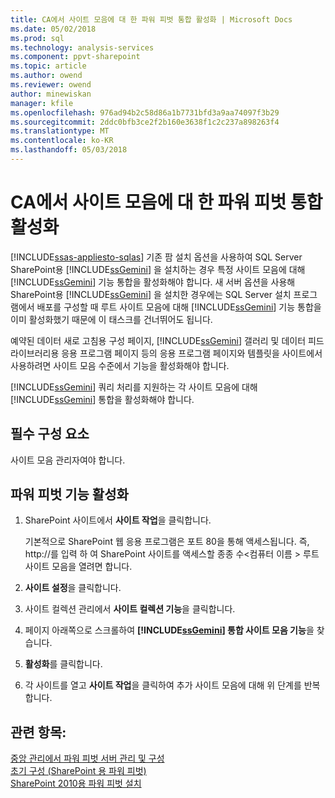 ```yaml
---
title: CA에서 사이트 모음에 대 한 파워 피벗 통합 활성화 | Microsoft Docs
ms.date: 05/02/2018
ms.prod: sql
ms.technology: analysis-services
ms.component: ppvt-sharepoint
ms.topic: article
ms.author: owend
ms.reviewer: owend
author: minewiskan
manager: kfile
ms.openlocfilehash: 976ad94b2c58d86a1b7731bfd3a9aa74097f3b29
ms.sourcegitcommit: 2ddc0bfb3ce2f2b160e3638f1c2c237a898263f4
ms.translationtype: MT
ms.contentlocale: ko-KR
ms.lasthandoff: 05/03/2018
---
```

# <a name="activate-power-pivot-integration-for-site-collections-in-ca"></a>CA에서 사이트 모음에 대 한 파워 피벗 통합 활성화
[!INCLUDE[ssas-appliesto-sqlas](../../includes/ssas-appliesto-sqlas.md)]
  기존 팜 설치 옵션을 사용하여 SQL Server SharePoint용 [!INCLUDE[ssGemini](../../includes/ssgemini-md.md)] 을 설치하는 경우 특정 사이트 모음에 대해 [!INCLUDE[ssGemini](../../includes/ssgemini-md.md)] 기능 통합을 활성화해야 합니다. 새 서버 옵션을 사용해 SharePoint용 [!INCLUDE[ssGemini](../../includes/ssgemini-md.md)] 을 설치한 경우에는 SQL Server 설치 프로그램에서 배포를 구성할 때 루트 사이트 모음에 대해 [!INCLUDE[ssGemini](../../includes/ssgemini-md.md)] 기능 통합을 이미 활성화했기 때문에 이 태스크를 건너뛰어도 됩니다.  
  
 예약된 데이터 새로 고침용 구성 페이지, [!INCLUDE[ssGemini](../../includes/ssgemini-md.md)] 갤러리 및 데이터 피드 라이브러리용 응용 프로그램 페이지 등의 응용 프로그램 페이지와 템플릿을 사이트에서 사용하려면 사이트 모음 수준에서 기능을 활성화해야 합니다.  
  
 [!INCLUDE[ssGemini](../../includes/ssgemini-md.md)] 쿼리 처리를 지원하는 각 사이트 모음에 대해 [!INCLUDE[ssGemini](../../includes/ssgemini-md.md)] 통합을 활성화해야 합니다.  
  
## <a name="prerequisites"></a>필수 구성 요소  
 사이트 모음 관리자여야 합니다.  
  
## <a name="activate-power-pivot-features"></a>파워 피벗 기능 활성화  
  
1.  SharePoint  사이트에서 **사이트 작업**을 클릭합니다.  
  
     기본적으로 SharePoint 웹 응용 프로그램은 포트 80을 통해 액세스됩니다. 즉, http://를 입력 하 여 SharePoint 사이트를 액세스할 종종 수\<컴퓨터 이름 > 루트 사이트 모음을 열려면 합니다.  
  
2.  **사이트 설정**을 클릭합니다.  
  
3.  사이트 컬렉션 관리에서 **사이트 컬렉션 기능**을 클릭합니다.  
  
4.  페이지 아래쪽으로 스크롤하여 **[!INCLUDE[ssGemini](../../includes/ssgemini-md.md)] 통합 사이트 모음 기능**을 찾습니다.  
  
5.  **활성화**를 클릭합니다.  
  
6.  각 사이트를 열고 **사이트 작업**을 클릭하여 추가 사이트 모음에 대해 위 단계를 반복합니다.  
  
## <a name="see-also"></a>관련 항목:  
 [중앙 관리에서 파워 피벗 서버 관리 및 구성](../../analysis-services/power-pivot-sharepoint/power-pivot-server-administration-and-configuration-in-central-administration.md)   
 [초기 구성 (SharePoint 용 파워 피벗)](http://msdn.microsoft.com/en-us/3a0ec2eb-017a-40db-b8d4-8aa8f4cdc146)   
 [SharePoint 2010용 파워 피벗 설치](http://msdn.microsoft.com/en-us/8d47dde7-c941-4280-a934-e2fe3f9a938f)  
  
  
